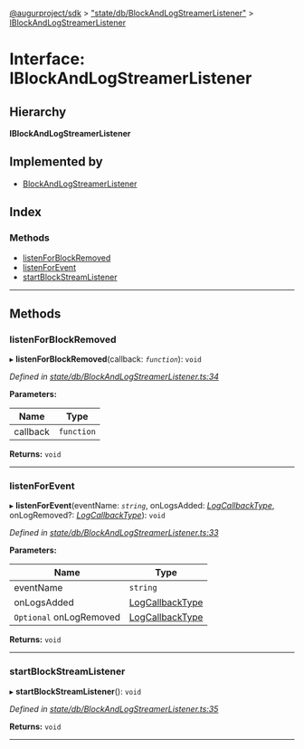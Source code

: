 [@augurproject/sdk](../README.md) > ["state/db/BlockAndLogStreamerListener"](../modules/_state_db_blockandlogstreamerlistener_.md) > [IBlockAndLogStreamerListener](../interfaces/_state_db_blockandlogstreamerlistener_.iblockandlogstreamerlistener.md)

# Interface: IBlockAndLogStreamerListener

## Hierarchy

**IBlockAndLogStreamerListener**

## Implemented by

* [BlockAndLogStreamerListener](../classes/_state_db_blockandlogstreamerlistener_.blockandlogstreamerlistener.md)

## Index

### Methods

* [listenForBlockRemoved](_state_db_blockandlogstreamerlistener_.iblockandlogstreamerlistener.md#listenforblockremoved)
* [listenForEvent](_state_db_blockandlogstreamerlistener_.iblockandlogstreamerlistener.md#listenforevent)
* [startBlockStreamListener](_state_db_blockandlogstreamerlistener_.iblockandlogstreamerlistener.md#startblockstreamlistener)

---

## Methods

<a id="listenforblockremoved"></a>

###  listenForBlockRemoved

▸ **listenForBlockRemoved**(callback: *`function`*): `void`

*Defined in [state/db/BlockAndLogStreamerListener.ts:34](https://github.com/AugurProject/augur/blob/1991ef64ef/packages/augur-sdk/src/state/db/BlockAndLogStreamerListener.ts#L34)*

**Parameters:**

| Name | Type |
| ------ | ------ |
| callback | `function` |

**Returns:** `void`

___
<a id="listenforevent"></a>

###  listenForEvent

▸ **listenForEvent**(eventName: *`string`*, onLogsAdded: *[LogCallbackType](../modules/_state_db_blockandlogstreamerlistener_.md#logcallbacktype)*, onLogRemoved?: *[LogCallbackType](../modules/_state_db_blockandlogstreamerlistener_.md#logcallbacktype)*): `void`

*Defined in [state/db/BlockAndLogStreamerListener.ts:33](https://github.com/AugurProject/augur/blob/1991ef64ef/packages/augur-sdk/src/state/db/BlockAndLogStreamerListener.ts#L33)*

**Parameters:**

| Name | Type |
| ------ | ------ |
| eventName | `string` |
| onLogsAdded | [LogCallbackType](../modules/_state_db_blockandlogstreamerlistener_.md#logcallbacktype) |
| `Optional` onLogRemoved | [LogCallbackType](../modules/_state_db_blockandlogstreamerlistener_.md#logcallbacktype) |

**Returns:** `void`

___
<a id="startblockstreamlistener"></a>

###  startBlockStreamListener

▸ **startBlockStreamListener**(): `void`

*Defined in [state/db/BlockAndLogStreamerListener.ts:35](https://github.com/AugurProject/augur/blob/1991ef64ef/packages/augur-sdk/src/state/db/BlockAndLogStreamerListener.ts#L35)*

**Returns:** `void`

___

